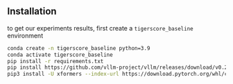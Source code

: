 ## Installation
to get our experiments results, first create a `tigerscore_baseline` environment
```bash
conda create -n tigerscore_baseline python=3.9
conda activate tigerscore_baseline
pip install -r requirements.txt
pip install https://github.com/vllm-project/vllm/releases/download/v0.2.2/vllm-0.2.2+cu118-cp39-cp39-manylinux1_x86_64.whl
pip3 install -U xformers --index-url https://download.pytorch.org/whl/cu118
```

